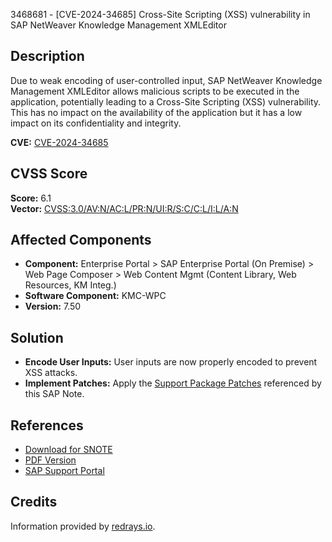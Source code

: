 3468681 - [CVE-2024-34685] Cross-Site Scripting (XSS) vulnerability in SAP NetWeaver Knowledge Management XMLEditor

## Description

Due to weak encoding of user-controlled input, SAP NetWeaver Knowledge Management XMLEditor allows malicious scripts to be executed in the application, potentially leading to a Cross-Site Scripting (XSS) vulnerability. This has no impact on the availability of the application but it has a low impact on its confidentiality and integrity.

**CVE:** [CVE-2024-34685](https://www.cve.org/CVERecord?id=CVE-2024-34685)

## CVSS Score

**Score:** 6.1  
**Vector:** [CVSS:3.0/AV:N/AC:L/PR:N/UI:R/S:C/C:L/I:L/A:N](https://nvd.nist.gov/vuln-metrics/cvss/v3-calculator)

## Affected Components

- **Component:** Enterprise Portal > SAP Enterprise Portal (On Premise) > Web Page Composer > Web Content Mgmt (Content Library, Web Resources, KM Integ.)
- **Software Component:** KMC-WPC
- **Version:** 7.50

## Solution

- **Encode User Inputs:** User inputs are now properly encoded to prevent XSS attacks.
- **Implement Patches:** Apply the [Support Package Patches](https://me.sap.com/sap/support/swdc/notes?cvnr=73554900100200001596&support_package=SP031&patch_level=000000) referenced by this SAP Note.

## References

- [Download for SNOTE](https://notesdownloads.sap.com/note/0040000000782512024)
- [PDF Version](https://userapps.support.sap.com/sap/support/sfm/notes/print/0003468681?language=en-US&token=C9333A029DF15A9A2FC4AD50A4F6FDE9)
- [SAP Support Portal](https://me.sap.com/)

## Credits

Information provided by [redrays.io](https://redrays.io).